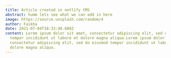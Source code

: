 ```yaml
---
title: Article created in netlify CMS
abstract: humm lets see what we can add in here
image: https://source.unsplash.com/random/4
author: Faikha
date: 2021-07-04T18:33:40.600Z
content: Lorem ipsum dolor sit amet, consectetur adipiscing elit, sed do eiusmod
  tempor incididunt ut labore et dolore magna aliqua.Lorem ipsum dolor sit amet,
  consectetur adipiscing elit, sed do eiusmod tempor incididunt ut labore et
  dolore magna aliqua.
---
```

